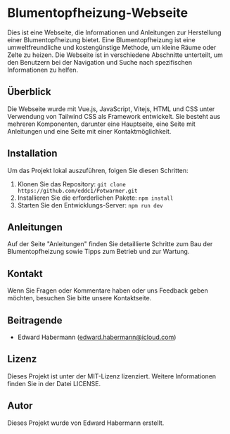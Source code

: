 # Blumentopfheizung-Webseite

Dies ist eine Webseite, die Informationen und Anleitungen zur Herstellung einer Blumentopfheizung bietet. Eine Blumentopfheizung ist eine umweltfreundliche und kostengünstige Methode, um kleine Räume oder Zelte zu heizen. Die Webseite ist in verschiedene Abschnitte unterteilt, um den Benutzern bei der Navigation und Suche nach spezifischen Informationen zu helfen.

## Überblick
Die Webseite wurde mit Vue.js, JavaScript, Vitejs, HTML und CSS unter Verwendung von Tailwind CSS als Framework entwickelt. Sie besteht aus mehreren Komponenten, darunter eine Hauptseite, eine Seite mit Anleitungen und eine Seite mit einer Kontaktmöglichkeit.

## Installation
Um das Projekt lokal auszuführen, folgen Sie diesen Schritten:

1. Klonen Sie das Repository: `git clone https://github.com/eddc1/Potwarmer.git`
2. Installieren Sie die erforderlichen Pakete: `npm install`
3. Starten Sie den Entwicklungs-Server: `npm run dev`

## Anleitungen
Auf der Seite "Anleitungen" finden Sie detaillierte Schritte zum Bau der Blumentopfheizung sowie Tipps zum Betrieb und zur Wartung.

## Kontakt
Wenn Sie Fragen oder Kommentare haben oder uns Feedback geben möchten, besuchen Sie bitte unsere Kontaktseite.

## Beitragende
- Edward Habermann (edward.habermann@icloud.com)

## Lizenz
Dieses Projekt ist unter der MIT-Lizenz lizenziert. Weitere Informationen finden Sie in der Datei LICENSE.

## Autor
Dieses Projekt wurde von Edward Habermann erstellt.
